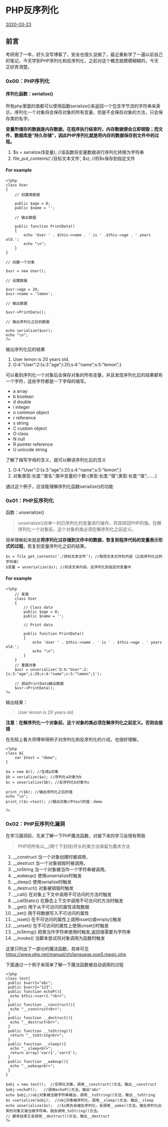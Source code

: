 # PHP反序列化

[2020-03-23]()

## [](#前言 "前言")前言

考研用了一年，好久没写博客了，安全也很久没搞了，最近重新学了一遍以前自己的笔记，今天学到PHP序列化和反序列化，之前对这个概念就模模糊糊的，今天正好弄清楚。

### [](#0x00：PHP序列化 "0x00：PHP序列化")0x00：PHP序列化

#### [](#序列化函数：serialize "序列化函数：serialize()")序列化函数：serialize\(\)

所有php里面的值都可以使用函数serialize\(\)来返回一个包含字节流的字符串来表示。序列化一个对象将会保存对象的所有变量，但是不会保存对象的方法，只会保存类的名字。

**变量所储存的数据是内存数据，在程序执行结束时，内存数据便会立即销毁；而文件、数据库是“持久存储”，因此PHP序列化就是将内存的数据保存到文件中的过程。**

1.  \$s = serialize\(\$变量\); //该函数将变量数据进行序列化转换为字符串
2.  file\_put\_contents\(‘./目标文本文件’, \$s\); //将\$s保存到指定文件

#### [](#For-example "For example")For example

```
<?php
class User
{
    // 创建类数据

    public $age = 0;
    public $name = '';

    // 输出数据

    public function PrintData()
    {
        echo 'User ' . $this->name . ' is ' .$this->age . ' years old.';
        echo "\n";
    }
}

// 创建一个对象

$usr = new User();

// 设置数据

$usr->age = 20;
$usr->name = 'lemon';

// 输出数据

$usr->PrintData();

// 输出序列化之后的数据

echo serialize($usr);
echo "\n";
?>
```

输出序列化后的结果

1.  User lemon is 20 years old.
2.  O:4:”User”:2:\{s:3:”age”;i:20;s:4:”name”;s:5:”lemon”;\}

可以看到序列化一个对象后会保存对象的所有变量，并且发现序列化后的结果都有一个字符，这些字符都是一下字母的缩写。

* a array
* b boolean
* d double
* i integer
* o common object
* r reference
* s string
* C custom object
* O class
* N null
* R pointer reference
* U unicode string

了解了缩写字母的含义，就可以解读序列化后的含义

1.  O:4:”User”:2:\{s:3:”age”;i:20;s:4:”name”;s:5:”lemon”;\}
2.  对象类型:长度:”类名”:类中变量的个数:\{类型:长度:”值”;类型:长度:”值”;……\}

通过这个例子，应该能理解序列化函数serialize\(\)的功能

### [](#0x01：PHP反序列化 "0x01：PHP反序列化")0x01：PHP反序列化

函数：unserialize\(\)

> unserialize\(\)对单一的已序列化的变量进行操作，将其转回PHP的值。在解序列化一个对象前，这个对象的类必须在解序列化之前定义。

简单理解起来就是**将序列化过存储到文件中的数据，恢复到程序代码的变量表示形式的过程**，恢复到变量序列化之前的结果。

```
$s = file_get_contents(‘./目标文本文件’); //取得文本文件的内容（之前序列化过的字符串）
$变量 = unserialize($s); //将该文本内容，反序列化到指定的变量中
```

#### [](#For-example-1 "For example")For example

```
<?php
    // 某类
    class User
    {
        // Class data
        public $age = 0;
        public $name = '';

        // Print data

        public function PrintData()
        {
            echo 'User ' . $this->name . ' is ' . $this->age . ' years old.';
            echo "\n";
        }
    }
    // 重建对象
    $usr = unserialize('O:4:"User":2:{s:3:"age";i:20;s:4:"name";s:5:"lemon";}');

    // 调出PrintData输出数据
    $usr->PrintData();
?>
```

输出结果：

> User lemon is 20 years old.

**注意：在解序列化一个对象前，这个对象的类必须在解序列化之前定义。否则会报错**

在先知上看大师傅举得例子对序列化和反序列化的介绍，也很好理解。

```
<?php
class A{
    var $test = "demo";
}

$a = new A(); //生成a对象
$b = serialize($a); //序列化a对象为b
$c = unserialize($b); //反序列化b对象为c

print_r($b); //输出序列化之后的值
echo "\n";
print_r($c->test); //输出对象c中test的值：demo

?>
```

### [](#0x02：PHP反序列化漏洞 "0x02：PHP反序列化漏洞")0x02：PHP反序列化漏洞

在学习漏洞前，先来了解一下PHP魔法函数，对接下来的学习会很有帮助

> PHP将所有以\_\_\(两个下划线\)开头的类方法保留为魔术方法

1.  \_\_construct 当一个对象创建时被调用，
2.  \_\_destruct 当一个对象销毁时被调用，
3.  \_\_toString 当一个对象被当作一个字符串被调用。
4.  \_\_wakeup\(\) 使用unserialize时触发
5.  \_\_sleep\(\) 使用serialize时触发
6.  \_\_destruct\(\) 对象被销毁时触发
7.  \_\_call\(\) 在对象上下文中调用不可访问的方法时触发
8.  \_\_callStatic\(\) 在静态上下文中调用不可访问的方法时触发
9.  \_\_get\(\) 用于从不可访问的属性读取数据
10.  \_\_set\(\) 用于将数据写入不可访问的属性
11.  \_\_isset\(\) 在不可访问的属性上调用isset\(\)或empty\(\)触发
12.  \_\_unset\(\) 在不可访问的属性上使用unset\(\)时触发
13.  \_\_toString\(\) 把类当作字符串使用时触发,返回值需要为字符串
14.  \_\_invoke\(\) 当脚本尝试将对象调用为函数时触发

这里只列出了一部分的魔法函数，具体可见  
<https://www.php.net/manual/zh/language.oop5.magic.php>

下面通过一个例子来简单了解一下魔法函数被自动调用的过程

```
<?php
class test{
 public $varr1="abc";
 public $varr2="123";
 public function echoP(){
  echo $this->varr1."<br>";
 }
 public function __construct(){
  echo "__construct<br>";
 }
 public function __destruct(){
  echo "__destruct<br>";
 }
 public function __toString(){
  return "__toString<br>";
 }
 public function __sleep(){
  echo "__sleep<br>";
  return array('varr1','varr2');
 }
 public function __wakeup(){
  echo "__wakeup<br>";
 }
}

$obj = new test();  //实例化对象，调用__construct()方法，输出__construct
$obj->echoP();   //调用echoP()方法，输出"abc"
echo $obj;//obj对象被当做字符串输出，调用__toString()方法，输出__toString
$s =serialize($obj);  //obj对象被序列化，调用__sleep()方法，输出__sleep
echo unserialize($s);  //$s首先会被反序列化，会调用__wake()方法，被反序列化出来的对象又被当做字符串，就会调用_toString()方法。
// 脚本结束又会调用__destruct()方法，输出__destruct
?>
```